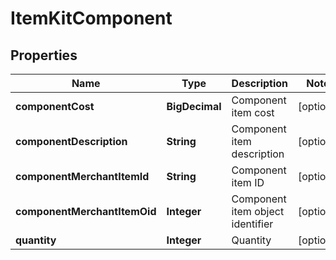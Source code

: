 

# ItemKitComponent


## Properties

| Name | Type | Description | Notes |
|------------ | ------------- | ------------- | -------------|
|**componentCost** | **BigDecimal** | Component item cost |  [optional] |
|**componentDescription** | **String** | Component item description |  [optional] |
|**componentMerchantItemId** | **String** | Component item ID |  [optional] |
|**componentMerchantItemOid** | **Integer** | Component item object identifier |  [optional] |
|**quantity** | **Integer** | Quantity |  [optional] |



